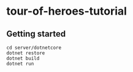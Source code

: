 # tour-of-heroes-tutorial

## Getting started

```
cd server/dotnetcore
dotnet restore
dotnet build
dotnet run
```
